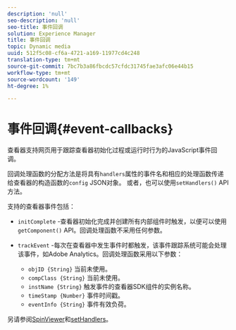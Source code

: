 ```yaml
---
description: 'null'
seo-description: 'null'
seo-title: 事件回调
solution: Experience Manager
title: 事件回调
topic: Dynamic media
uuid: 512f5c08-cf6a-4721-a169-11977cd4c248
translation-type: tm+mt
source-git-commit: 7bc7b3a86fbcdc57cfdc31745fae3afc06e44b15
workflow-type: tm+mt
source-wordcount: '149'
ht-degree: 1%

---
```



# 事件回调{#event-callbacks}

查看器支持网页用于跟踪查看器初始化过程或运行时行为的JavaScript事件回调。

回调处理函数的分配方法是将具有`handlers`属性的事件名和相应的处理函数传递给查看器的构造函数的`config` JSON对象。 或者，也可以使用`setHandlers()` API方法。

支持的查看器事件包括：

* `initComplete` -查看器初始化完成并创建所有内部组件时触发，以便可以使用 `getComponent()` API。回调处理函数不采用任何参数。

* `trackEvent` -每次在查看器中发生事件时都触发，该事件跟踪系统可能会处理该事件，如Adobe Analytics。回调处理函数采用以下参数：

   * `objID {String}` 当前未使用。
   * `compClass {String}` 当前未使用。
   * `instName {String}` 触发事件的查看器SDK组件的实例名称。
   * `timeStamp {Number}` 事件时间戳。
   * `eventInfo {String}` 事件有效负荷。

另请参阅[SpinViewer](../../c-html5-s7-aem-asset-viewers/c-html5-spin-viewer-about/c-html5-spin-viewer-javascriptapiref/r-html5-spin-viewer-javascriptapiref-spinviewer.md#reference-59b70dd7b58c43059bd85e3295441195)和[setHandlers](../../c-html5-s7-aem-asset-viewers/c-html5-spin-viewer-about/c-html5-spin-viewer-javascriptapiref/r-html5-spin-viewer-javascriptapiref-sethandlers.md#reference-d2223794fb45440094e9fdb5e9b73bef)。
